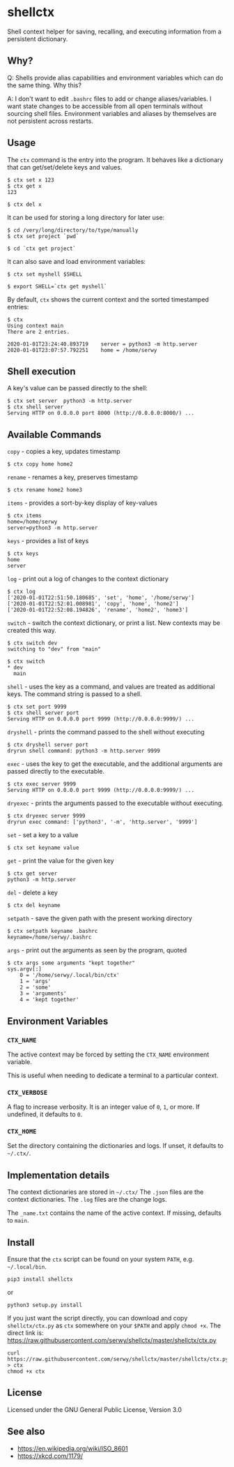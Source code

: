 
# shellctx

Shell context helper for saving, recalling, and executing information from
a persistent dictionary.

## Why?

Q: Shells provide alias capabilities and environment variables which 
   can do the same thing. Why this?

A: I don't want to edit `.bashrc` files to add or change aliases/variables. 
   I want state changes to be accessible from all open terminals without 
   sourcing shell files. Environment variables and aliases by themselves 
   are not persistent across restarts.


## Usage

The `ctx` command is the entry into the program. It behaves like a dictionary
that can get/set/delete keys and values.

    $ ctx set x 123
    $ ctx get x
    123

    $ ctx del x

It can be used for storing a long directory for later use:

    $ cd /very/long/directory/to/type/manually
    $ ctx set project `pwd`

    $ cd `ctx get project`

It can also save and load environment variables:

    $ ctx set myshell $SHELL

    $ export SHELL=`ctx get myshell`

By default, `ctx` shows the current context and the sorted timestamped entries:

    $ ctx
    Using context main
    There are 2 entries.

    2020-01-01T23:24:40.893719    server = python3 -m http.server
    2020-01-01T23:07:57.792251    home = /home/serwy


## Shell execution

A key's value can be passed directly to the shell:

    $ ctx set server  python3 -m http.server
    $ ctx shell server
    Serving HTTP on 0.0.0.0 port 8000 (http://0.0.0.0:8000/) ...


## Available Commands

`copy` - copies a key, updates timestamp

    $ ctx copy home home2

`rename` - renames a key, preserves timestamp

    $ ctx rename home2 home3

`items` - provides a sort-by-key display of key-values

    $ ctx items
    home=/home/serwy
    server=python3 -m http.server

`keys` - provides a list of keys

    $ ctx keys
    home
    server

`log` - print out a log of changes to the context dictionary

    $ ctx log
    ['2020-01-01T22:51:50.180685', 'set', 'home', '/home/serwy']
    ['2020-01-01T22:52:01.008981', 'copy', 'home', 'home2']
    ['2020-01-01T22:52:08.194826', 'rename', 'home2', 'home3']


`switch` - switch the context dictionary, or print a list.
New contexts may be created this way.

    $ ctx switch dev
    switching to "dev" from "main"

    $ ctx switch
    * dev
      main

`shell` - uses the key as a command, and values are treated as
additional keys. The command string is passed to a shell.

    $ ctx set port 9999
    $ ctx shell server port
    Serving HTTP on 0.0.0.0 port 9999 (http://0.0.0.0:9999/) ...

`dryshell` - prints the command passed to the shell without executing

    $ ctx dryshell server port
    dryrun shell command: python3 -m http.server 9999

`exec` - uses the key to get the executable, and the additional arguments
are passed directly to the executable.

    $ ctx exec server 9999
    Serving HTTP on 0.0.0.0 port 9999 (http://0.0.0.0:9999/) ...

`dryexec` - prints the arguments passed to the executable without executing.

    $ ctx dryexec server 9999
    dryrun exec command: ['python3', '-m', 'http.server', '9999']

`set` - set a key to a value

    $ ctx set keyname value

`get` - print the value for the given key

    $ ctx get server
    python3 -m http.server

`del` - delete a key

    $ ctx del keyname

`setpath` - save the given path with the present working directory

    $ ctx setpath keyname .bashrc
    keyname=/home/serwy/.bashrc

`args` - print out the arguments as seen by the program, quoted

    $ ctx args some arguments "kept together"
    sys.argv[:]
        0 = '/home/serwy/.local/bin/ctx'
        1 = 'args'
        2 = 'some'
        3 = 'arguments'
        4 = 'kept together'

## Environment Variables

### `CTX_NAME`

The active context may be forced by setting the `CTX_NAME` environment variable.

This is useful when needing to dedicate a terminal to a particular context.

### `CTX_VERBOSE`

A flag to increase verbosity. It is an integer value of `0`, `1`, or more.
If undefined, it defaults to `0`.

### `CTX_HOME`

Set the directory containing the dictionaries and logs. If unset,
it defaults to `~/.ctx/`.

## Implementation details

The context dictionaries are stored in `~/.ctx/`
The `.json` files are the context dictionaries.
The `.log` files are the change logs.

The `_name.txt` contains the name of the active context.
If missing, defaults to `main`.


## Install

Ensure that the `ctx` script can be found on your system `PATH`,
e.g. `~/.local/bin`.

    pip3 install shellctx

or

    python3 setup.py install

If you just want the script directly, you can download and copy
`shellctx/ctx.py` as `ctx` somewhere on your `$PATH` and apply `chmod +x`.
The direct link is: https://raw.githubusercontent.com/serwy/shellctx/master/shellctx/ctx.py

    curl  https://raw.githubusercontent.com/serwy/shellctx/master/shellctx/ctx.py > ctx
    chmod +x ctx

## License

Licensed under the GNU General Public License, Version 3.0


## See also

* https://en.wikipedia.org/wiki/ISO_8601
* https://xkcd.com/1179/
